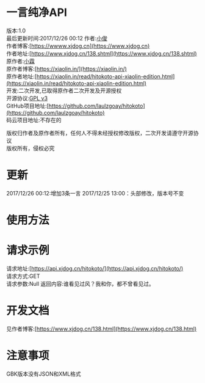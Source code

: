 # 一言纯净API
版本:1.0  
最后更新时间:2017/12/26 00:12
作者:[小俊](https://www.xjdog.cn)  
作者博客:[https://wwww.xjdog.cn](https://www.xjdog.cn)  
作者地址:[https://www.xjdog.cn/138.shtml](https://www.xjdog.cn/138.shtml)  
原作者:[小霖](https://xiaolin.in/)  
原作者博客:[https://xiaolin.in/](https://xiaolin.in/)  
原作者地址:[https://xiaolin.in/read/hitokoto-api-xiaolin-edition.html](https://xiaolin.in/read/hitokoto-api-xiaolin-edition.html)  
开发:二次开发,已取得原作者二次开发及开源授权  
开源协议:[GPL v3](https://opensource.org/licenses/GPL-3.0)  
GitHub项目地址:[https://github.com/laulzgoay/hitokoto](https://github.com/laulzgoay/hitokoto)  
码云项目地址:不存在的

版权归作者及原作者所有，任何人不得未经授权修改版权，二次开发请遵守开源协议  
版权所有，侵权必究  
# 更新  
2017/12/26 00:12:增加3条一言
2017/12/25 13:00：头部修改，版本号不变  
# 使用方法
<p id="laulzgoay_hitokoto"></p>
<script type="text/javascript" src="https://api.xjdog.cn/hitokoto/?code=js&id=test"></script>

# 请求示例
请求地址:[https://api.xjdog.cn/hitokoto/](https://api.xjdog.cn/hitokoto/)  
请求方式:GET  
请求参数:Null
返回内容:谁看见过风？我和你，都不曾看见过。  
# 开发文档  
见作者博客:[https://www.xjdog.cn/138.html](https://www.xjdog.cn/138.html)  
# 注意事项
GBK版本没有JSON和XML格式  
